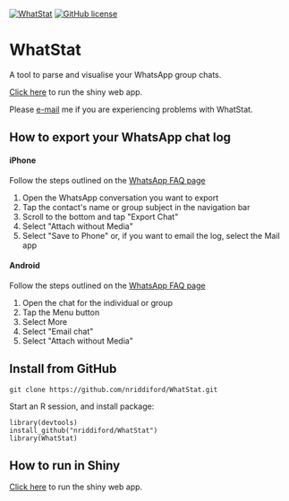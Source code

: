 [![WhatStat](https://img.shields.io/badge/launch-WhatStat-brightgreen.svg)](https://whatstat.shinyapps.io/WhatStat/)
[![GitHub license](https://img.shields.io/github/license/mashape/apistatus.svg)](https://github.com/nriddiford/WhatStat/blob/master/LICENSE)

# WhatStat

A tool to parse and visualise your WhatsApp group chats.

[Click here](https://whatstat.shinyapps.io/WhatStat/) to run the shiny web app.

Please [e-mail](mailto:nickriddiford@gmail.com) me if you are experiencing problems with WhatStat.

## How to export your WhatsApp chat log

#### iPhone
Follow the steps outlined on the [WhatsApp FAQ page](https://faq.whatsapp.com/en/iphone/20888066/)
1. Open the WhatsApp conversation you want to export
2. Tap the contact's name or group subject in the navigation bar
3. Scroll to the bottom and tap "Export Chat"
4. Select "Attach without Media"
5. Select "Save to Phone" or, if you want to email the log, select the Mail app

#### Android
Follow the steps outlined on the [WhatsApp FAQ page](https://faq.whatsapp.com/en/android/23756533)
1. Open the chat for the individual or group
2. Tap the Menu button
3. Select More
4. Select "Email chat"
5. Select "Attach without Media"

## Install from GitHub

```
git clone https://github.com/nriddiford/WhatStat.git
```

Start an R session, and install package:

```
library(devtools)
install_github("nriddiford/WhatStat")
library(WhatStat)
```

## How to run in Shiny

[Click here](https://whatstat.shinyapps.io/WhatStat/) to run the shiny web app.
